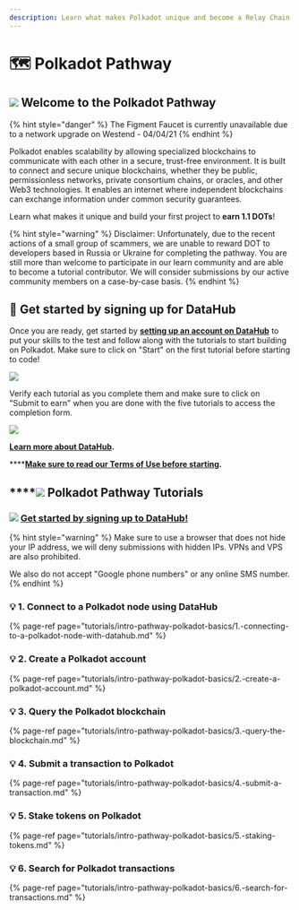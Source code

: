 ```yaml
---
description: Learn what makes Polkadot unique and become a Relay Chain expert
---
```


# 🗺 Polkadot Pathway

## ![](../../.gitbook/assets/4129.png) Welcome to the Polkadot Pathway

{% hint style="danger" %}
The Figment Faucet is currently unavailable due to a network upgrade on Westend - 04/04/21
{% endhint %}

Polkadot enables scalability by allowing specialized blockchains to communicate with each other in a secure, trust-free environment. It is built to connect and secure unique blockchains, whether they be public, permissionless networks, private consortium chains, or oracles, and other Web3 technologies. It enables an internet where independent blockchains can exchange information under common security guarantees.

Learn what makes it unique and build your first project to **earn 1.1 DOTs**!

{% hint style="warning" %}
Disclaimer: Unfortunately, due to the recent actions of a small group of scammers, we are unable to reward DOT to developers based in Russia or Ukraine for completing the pathway. You are still more than welcome to participate in our learn community and are able to become a tutorial contributor. We will consider submissions by our active community members on a case-by-case basis.
{% endhint %}

## **🏁** Get started by signing up for DataHub <a id="get-started-by-signing-up-for-datahub"></a>

Once you are ready, get started by [**setting up an account on DataHub**](https://datahub.figment.io/sign_up?service=polkadot) to put your skills to the test and follow along with the tutorials to start building on Polkadot. Make sure to click on "Start" on the first tutorial before starting to code!  


![](../../.gitbook/assets/screenshot-2021-04-21-9.32.17-am_1.png)

Verify each tutorial as you complete them and make sure to click on "Submit to earn" when you are done with the five tutorials to access the completion form. 

![](../../.gitbook/assets/screenshot-2021-04-21-9.32.51-am_1.png)

[**Learn more about DataHub**](https://learn.figment.io/guides/datahub-products)**.** 

\*\*\*\*[**Make sure to read our Terms of Use before starting**](https://learn.datahub.figment.io/terms-of-use)**.** 

## \*\*\*\*![](../../.gitbook/assets/4129.png) **Polkadot** Pathway Tutorials

### ![](../../.gitbook/assets/vhhp1wl4_400x400-1-.jpg) [Get started by signing up to DataHub!](https://datahub.figment.io/sign_up?service=polkadot) 

{% hint style="warning" %}
Make sure to use a browser that does not hide your IP address, we will deny submissions with hidden IPs. VPNs and VPS are also prohibited.  
  
We also do not accept "Google phone numbers" or any online SMS number. 
{% endhint %}

### 💡 1. Connect to a Polkadot node using DataHub

{% page-ref page="tutorials/intro-pathway-polkadot-basics/1.-connecting-to-a-polkadot-node-with-datahub.md" %}

### 💡 2. Create a Polkadot account

{% page-ref page="tutorials/intro-pathway-polkadot-basics/2.-create-a-polkadot-account.md" %}

### 💡 3. Query the Polkadot blockchain

{% page-ref page="tutorials/intro-pathway-polkadot-basics/3.-query-the-blockchain.md" %}

### 💡 4. Submit a transaction to Polkadot

{% page-ref page="tutorials/intro-pathway-polkadot-basics/4.-submit-a-transaction.md" %}

### 💡 5. Stake tokens on Polkadot

{% page-ref page="tutorials/intro-pathway-polkadot-basics/5.-staking-tokens.md" %}

### 💡 6. Search for Polkadot transactions 

{% page-ref page="tutorials/intro-pathway-polkadot-basics/6.-search-for-transactions.md" %}



